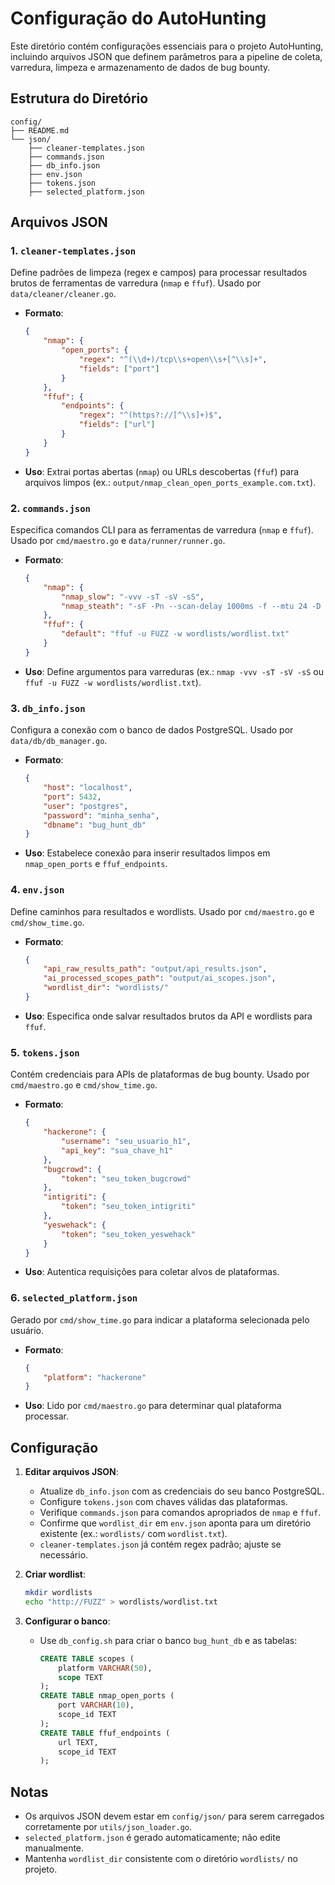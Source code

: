 # Configuração do AutoHunting

Este diretório contém configurações essenciais para o projeto AutoHunting, incluindo arquivos JSON que definem parâmetros para a pipeline de coleta, varredura, limpeza e armazenamento de dados de bug bounty.

## Estrutura do Diretório
```
config/
├── README.md
└── json/
    ├── cleaner-templates.json
    ├── commands.json
    ├── db_info.json
    ├── env.json
    ├── tokens.json
    ├── selected_platform.json
```

## Arquivos JSON

### 1. `cleaner-templates.json`
Define padrões de limpeza (regex e campos) para processar resultados brutos de ferramentas de varredura (`nmap` e `ffuf`). Usado por `data/cleaner/cleaner.go`.

- **Formato**:
  ```json
  {
      "nmap": {
          "open_ports": {
              "regex": "^(\\d+)/tcp\\s+open\\s+[^\\s]+",
              "fields": ["port"]
          }
      },
      "ffuf": {
          "endpoints": {
              "regex": "^(https?://[^\\s]+)$",
              "fields": ["url"]
          }
      }
  }
  ```
- **Uso**: Extrai portas abertas (`nmap`) ou URLs descobertas (`ffuf`) para arquivos limpos (ex.: `output/nmap_clean_open_ports_example.com.txt`).

### 2. `commands.json`
Especifica comandos CLI para as ferramentas de varredura (`nmap` e `ffuf`). Usado por `cmd/maestro.go` e `data/runner/runner.go`.

- **Formato**:
  ```json
  {
      "nmap": {
          "nmap_slow": "-vvv -sT -sV -sS",
          "nmap_steath": "-sF -Pn --scan-delay 1000ms -f --mtu 24 -D RND:5,ME -p 80,443"
      },
      "ffuf": {
          "default": "ffuf -u FUZZ -w wordlists/wordlist.txt"
      }
  }
  ```
- **Uso**: Define argumentos para varreduras (ex.: `nmap -vvv -sT -sV -sS` ou `ffuf -u FUZZ -w wordlists/wordlist.txt`).

### 3. `db_info.json`
Configura a conexão com o banco de dados PostgreSQL. Usado por `data/db/db_manager.go`.

- **Formato**:
  ```json
  {
      "host": "localhost",
      "port": 5432,
      "user": "postgres",
      "password": "minha_senha",
      "dbname": "bug_hunt_db"
  }
  ```
- **Uso**: Estabelece conexão para inserir resultados limpos em `nmap_open_ports` e `ffuf_endpoints`.

### 4. `env.json`
Define caminhos para resultados e wordlists. Usado por `cmd/maestro.go` e `cmd/show_time.go`.

- **Formato**:
  ```json
  {
      "api_raw_results_path": "output/api_results.json",
      "ai_processed_scopes_path": "output/ai_scopes.json",
      "wordlist_dir": "wordlists/"
  }
  ```
- **Uso**: Especifica onde salvar resultados brutos da API e wordlists para `ffuf`.

### 5. `tokens.json`
Contém credenciais para APIs de plataformas de bug bounty. Usado por `cmd/maestro.go` e `cmd/show_time.go`.

- **Formato**:
  ```json
  {
      "hackerone": {
          "username": "seu_usuario_h1",
          "api_key": "sua_chave_h1"
      },
      "bugcrowd": {
          "token": "seu_token_bugcrowd"
      },
      "intigriti": {
          "token": "seu_token_intigriti"
      },
      "yeswehack": {
          "token": "seu_token_yeswehack"
      }
  }
  ```
- **Uso**: Autentica requisições para coletar alvos de plataformas.

### 6. `selected_platform.json`
Gerado por `cmd/show_time.go` para indicar a plataforma selecionada pelo usuário.

- **Formato**:
  ```json
  {
      "platform": "hackerone"
  }
  ```
- **Uso**: Lido por `cmd/maestro.go` para determinar qual plataforma processar.

## Configuração
1. **Editar arquivos JSON**:
   - Atualize `db_info.json` com as credenciais do seu banco PostgreSQL.
   - Configure `tokens.json` com chaves válidas das plataformas.
   - Verifique `commands.json` para comandos apropriados de `nmap` e `ffuf`.
   - Confirme que `wordlist_dir` em `env.json` aponta para um diretório existente (ex.: `wordlists/` com `wordlist.txt`).
   - `cleaner-templates.json` já contém regex padrão; ajuste se necessário.

2. **Criar wordlist**:
   ```bash
   mkdir wordlists
   echo "http://FUZZ" > wordlists/wordlist.txt
   ```

3. **Configurar o banco**:
   - Use `db_config.sh` para criar o banco `bug_hunt_db` e as tabelas:
     ```sql
     CREATE TABLE scopes (
         platform VARCHAR(50),
         scope TEXT
     );
     CREATE TABLE nmap_open_ports (
         port VARCHAR(10),
         scope_id TEXT
     );
     CREATE TABLE ffuf_endpoints (
         url TEXT,
         scope_id TEXT
     );
     ```

## Notas
- Os arquivos JSON devem estar em `config/json/` para serem carregados corretamente por `utils/json_loader.go`.
- `selected_platform.json` é gerado automaticamente; não edite manualmente.
- Mantenha `wordlist_dir` consistente com o diretório `wordlists/` no projeto.